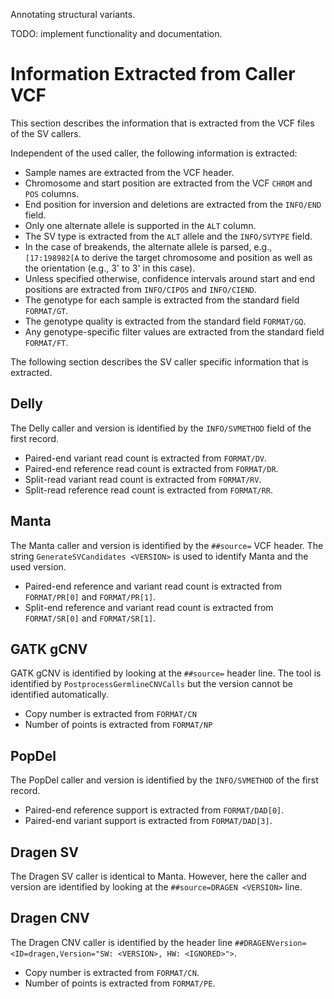 Annotating structural variants.

TODO: implement functionality and documentation.

# Information Extracted from Caller VCF

This section describes the information that is extracted from the VCF files of the SV callers.

Independent of the used caller, the following information is extracted:

- Sample names are extracted from the VCF header.
- Chromosome and start position are extracted from the VCF `CHROM` and `POS` columns.
- End position for inversion and deletions are extracted from the `INFO/END` field.
- Only one alternate allele is supported in the `ALT` column.
- The SV type is extracted from the `ALT` allele and the `INFO/SVTYPE` field.
- In the case of breakends, the alternate allele is parsed, e.g., `[17:198982[A` to derive the target chromosome and position as well as the orientation (e.g., 3' to 3' in this case).
- Unless specified otherwise, confidence intervals around start and end positions are extracted from `INFO/CIPOS` and `INFO/CIEND`.
- The genotype for each sample is extracted from the standard field `FORMAT/GT`.
- The genotype quality is extracted from the standard field `FORMAT/GQ`.
- Any genotype-specific filter values are extracted from the standard field `FORMAT/FT`.

The following section describes the SV caller specific information that is extracted.

## Delly

The Delly caller and version is identified by the `INFO/SVMETHOD` field of the first record.

- Paired-end variant read count is extracted from `FORMAT/DV`.
- Paired-end reference read count is extracted from `FORMAT/DR`.
- Split-read variant read count is extracted from `FORMAT/RV`.
- Split-read reference read count is extracted from `FORMAT/RR`.

## Manta

The Manta caller and version is identified by the `##source=` VCF header.
The string `GenerateSVCandidates <VERSION>` is used to identify Manta and the used version.

- Paired-end reference and variant read count is extracted from `FORMAT/PR[0]` and `FORMAT/PR[1]`.
- Split-end reference and variant read count is extracted from `FORMAT/SR[0]` and `FORMAT/SR[1]`.

## GATK gCNV

GATK gCNV is identified by looking at the `##source=` header line.
The tool is identified by `PostprocessGermlineCNVCalls` but the version cannot be identified automatically.

- Copy number is extracted from `FORMAT/CN`
- Number of points is extracted from `FORMAT/NP`

## PopDel

The PopDel caller and version is identified by the `INFO/SVMETHOD` of the first record.

- Paired-end reference support is extracted from `FORMAT/DAD[0]`.
- Paired-end variant support is extracted from `FORMAT/DAD[3]`.

## Dragen SV

The Dragen SV caller is identical to Manta.
However, here the caller and version are identified by looking at the `##source=DRAGEN <VERSION>` line.

## Dragen CNV

The Dragen CNV caller is identified by the header line `##DRAGENVersion=<ID=dragen,Version="SW: <VERSION>, HW: <IGNORED>">`.

- Copy number is extracted from `FORMAT/CN`.
- Number of points is extracted from `FORMAT/PE`.
